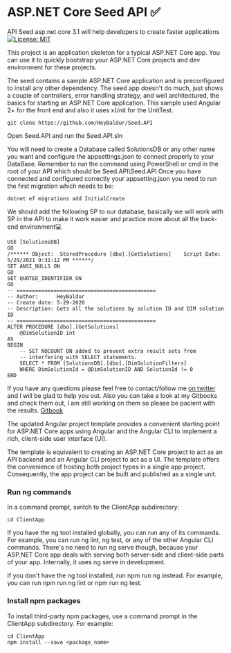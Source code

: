 # ASP.NET Core Seed API ✅
API Seed asp.net core 3.1 will help developers to create faster applications [![License: MIT](https://img.shields.io/badge/License-MIT-yellow.svg)](https://opensource.org/licenses/MIT)

This project is an application skeleton for a typical ASP.NET Core app. You can use it to quickly bootstrap your ASP.NET Core projects and dev environment for these projects.

The seed contains a sample ASP.NET Core application and is preconfigured to install any other dependency.
The seed app doesn't do much, just shows a couple of controllers, error handling strategy, and well architectured, the basics for starting an ASP.NET Core application. This sample used Angular 2+ for the front end and also it uses xUnit for the UnitTest. 

```
git clone https://github.com/HeyBaldur/Seed.API
```
Open Seed.API and run the Seed.API.sln

You will need to create a Database called SolutionsDB or any other name you want and configure the appsettings.json to connect properly to your DataBase. 
Remember to run the command using PowerShell or cmd in the root of your API which should be Seed.API\Seed.API
Once you have connected and configured correctly your appsetting.json you need to run the first migration which needs to be:

```
dotnet ef migrations add InitialCreate
```

We should add the following SP to our database, basically we will work with SP in the API to make it work easier and practice more about all the back-end environment💻
```
USE [SolutionsDB]
GO
/****** Object:  StoredProcedure [dbo].[GetSolutions]    Script Date: 5/29/2021 9:31:12 PM ******/
SET ANSI_NULLS ON
GO
SET QUOTED_IDENTIFIER ON
GO
-- =============================================
-- Author:		HeyBaldur
-- Create date: 5-29-2020
-- Description:	Gets all the solutions by solution ID and DIM solution ID
-- =============================================
ALTER PROCEDURE [dbo].[GetSolutions]
	@DimSolutionID int
AS
BEGIN
	-- SET NOCOUNT ON added to prevent extra result sets from
	-- interfering with SELECT statements.
	SELECT * FROM [SolutionsDB].[dbo].[DimSolutionFilters]
	WHERE DimSolutionId = @DimSolutionID AND SolutionId != 0
END

```
If you have any questions please feel free to contact/follow me [on twitter](https://twitter.com/HeyBaldur) and I will be glad to help you out.
Also you can take a look at my Gitbooks and check them out, I am still working on them so please be pacient with the results. 
[Gitbook](https://baldur.gitbook.io/angular/)

The updated Angular project template provides a convenient starting point for ASP.NET Core apps using Angular and the Angular CLI to implement a rich, client-side user interface (UI).

The template is equivalent to creating an ASP.NET Core project to act as an API backend and an Angular CLI project to act as a UI. The template offers the convenience of hosting both project types in a single app project. Consequently, the app project can be built and published as a single unit.

### Run ng commands
In a command prompt, switch to the ClientApp subdirectory:

```
cd ClientApp
```
If you have the ng tool installed globally, you can run any of its commands. For example, you can run ng lint, ng test, or any of the other Angular CLI commands. There's no need to run ng serve though, because your ASP.NET Core app deals with serving both server-side and client-side parts of your app. Internally, it uses ng serve in development.

If you don't have the ng tool installed, run npm run ng instead. For example, you can run npm run ng lint or npm run ng test.

### Install npm packages
To install third-party npm packages, use a command prompt in the ClientApp subdirectory. For example:

```
cd ClientApp
npm install --save <package_name>
```


